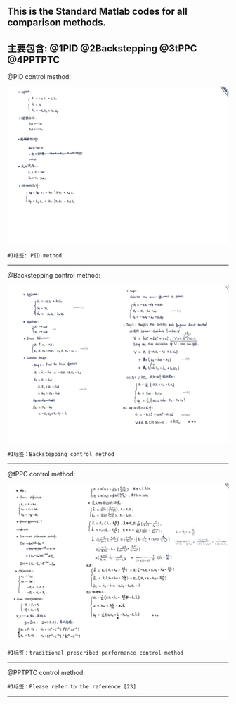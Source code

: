 This is the Standard Matlab codes for all comparison methods.
-------------------------------------------------------------
主要包含:
    @1PID
    @2Backstepping
    @3tPPC
    @4PPTPTC
-----------------------------------------------------------------------------------------------------------------------------
@PID control method: <div align=left> <img src="stdPID.jpg" width = 521 height = 357>

    #1标签: PID method
-------------------------------------------------------------------------------------------------------------
@Backstepping control method: <div align=left> <img src="stdBC.jpg" width = 521 height = 357>

    #1标签：Backstepping control method
------------------------------------------------------------------------------------------------------------------------
@tPPC control method: <div align=left> <img src="stdtPPC.jpg" width = 521 height = 357>

    #1标签：traditional prescribed performance control method
------------------------------------------------------------------------------------------------------------------------

@PPTPTC control method: 
    
    #1标签：Please refer to the reference [23]
------------------------------------------------------------------------------------------------------------------------











